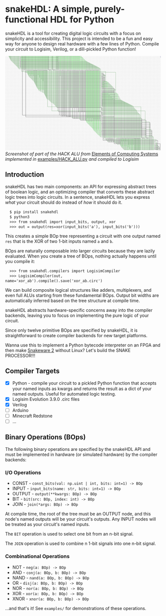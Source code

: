 
# snakeHDL: A simple, purely-functional HDL for Python

snakeHDL is a tool for creating digital logic circuits with a focus on simplicity and accessibility.
This project is intended to be a fun and easy way for anyone to design real hardware with a few lines of Python.
Compile your circuit to Logisim, Verilog, or a dill-pickled Python function!

![](HACK_ALU.png)
*Screenshot of part of the HACK ALU from* [Elements of Computing Systems](https://www.nand2tetris.org/book) *implemented in* [examples/HACK_ALU.py](https://github.com/joshiemoore/snakehdl/blob/master/examples/HACK_ALU.py) *and compiled to Logisim*

## Introduction
snakeHDL has two main components: an API for expressing abstract trees of boolean logic, and an optimizing compiler that converts
these abstract logic trees into logic circuits. In a sentence, snakeHDL lets you express *what* your circuit should do instead of *how* it should do it.

```
  $ pip install snakehdl
  $ python3
  >>> from snakehdl import input_bits, output, xor
  >>> out = output(res=xor(input_bits('a'), input_bits('b')))
```

This creates a simple BOp tree representing a circuit with one output named `res` that is the XOR of two 1-bit inputs named `a` and `b`.

BOps are naturally composable into larger circuits because they are lazily evaluated. When you create a tree of BOps, nothing actually happens until you compile it:

```
  >>> from snakehdl.compilers import LogisimCompiler
  >>> LogisimCompiler(out, name='xor_ab').compile().save('xor_ab.circ')
```

We can build composite logical structures like adders, multiplexers,
and even full ALUs starting from these fundamental BOps. Output bit widths
are automatically inferred based on the tree structure at compile time.

snakeHDL abstracts hardware-specific concerns away into the compiler backends,
leaving you to focus on implementing the pure logic of your circuit.

Since only twelve primitive BOps are specified by snakeHDL, it is straightforward to
create compiler backends for new target platforms.

Wanna use this to implement a Python bytecode interpreter on an FPGA and then make [Snakeware 2](https://github.com/joshiemoore/snakeware) without Linux? Let's build the SNAKE PROCESSOR!!!

## Compiler Targets
- [x] Python - compile your circuit to a pickled Python function that accepts your named inputs
    as kwargs and returns the result as a dict of your named outputs. Useful for automated logic testing.
- [x] Logisim Evolution 3.9.0 .circ files
- [x] Verilog
- [ ] Arduino
- [ ] Minecraft Redstone
- [ ] ...

## Binary Operations (BOps)
The following binary operations are specified by the snakeHDL API and must be implemented in hardware (or simulated hardware) by the compiler backends:

### I/O Operations
* CONST - `const_bits(val: np.uint | int, bits: int=1) -> BOp`
* INPUT - `input_bits(name: str, bits: int=1) -> BOp`
* OUTPUT - `output(**kwargs: BOp) -> BOp`
* BIT - `bit(src: BOp, index: int) -> BOp`
* JOIN - `join(*args: BOp) -> BOp`

At compile time, the root of the tree must be an OUTPUT node, and this node's named outputs
will be your circuit's outputs. Any INPUT nodes will be treated as your circuit's
named inputs.

The `BIT` operation is used to select one bit from an n-bit signal.

The `JOIN` operation is used to combine n 1-bit signals into one n-bit signal.

### Combinational Operations
* NOT - `neg(a: BOp) -> BOp`
* AND - `conj(a: BOp, b: BOp) -> BOp`
* NAND - `nand(a: BOp, b: BOp) -> BOp`
* OR - `disj(a: BOp, b: BOp) -> BOp`
* NOR - `nor(a: BOp, b: BOp) -> BOp`
* XOR - `xor(a: BOp, b: BOp) -> BOp`
* XNOR - `xnor(a: BOp, b: BOp) -> BOp`

...and that's it! See `examples/` for demonstrations of these operations.
